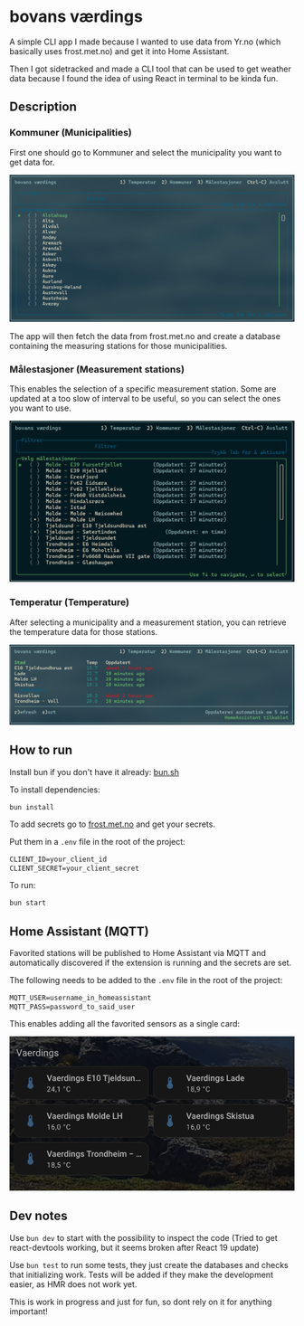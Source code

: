 # bovans værdings

A simple CLI app I made because I wanted to use data from Yr.no
(which basically uses frost.met.no) and get it into Home Assistant.

Then I got sidetracked and made a CLI tool that can be used to get weather data
because I found the idea of using React in terminal to be kinda fun.

## Description

### Kommuner (Municipalities)

First one should go to Kommuner and select the municipality you want to get data for.

![Kommuner](./docs/kommuner-v2.png)

The app will then fetch the data from frost.met.no and create a database
containing the measuring stations for those municipalities.

### Målestasjoner (Measurement stations)

This enables the selection of a specific measurement station.
Some are updated at a too slow of interval to be useful, so you can select
the ones you want to use.

![Stasjoner](./docs/stasjoner-v3.png)

### Temperatur (Temperature)

After selecting a municipality and a measurement station, you can
retrieve the temperature data for those stations.

![Temperatur](./docs/temperatur-v2.png)

## How to run

Install bun if you don't have it already:
[bun.sh](https://bun.sh/)

To install dependencies:

```bash
bun install
```

To add secrets go to [frost.met.no](https://frost.met.no/auth/requestCredentials.html)
and get your secrets.

Put them in a `.env` file in the root of the project:

```config
CLIENT_ID=your_client_id
CLIENT_SECRET=your_client_secret
```

To run:

```bash
bun start
```

## Home Assistant (MQTT)

Favorited stations will be published to Home Assistant via MQTT and
automatically discovered if the extension is running and the secrets are set.

The following needs to be added to the `.env` file in the root of the project:

```config
MQTT_USER=username_in_homeassistant
MQTT_PASS=password_to_said_user
```

This enables adding all the favorited sensors as a single card:

![HomeAssistant](./docs/home-assist.png)

## Dev notes

Use `bun dev` to start with the possibility to inspect the code
(Tried to get react-devtools working, but it seems broken after React 19 update)

Use `bun test` to run some tests, they just create the databases
and checks that initializing work. Tests will be added if they make the development
easier, as HMR does not work yet.

This is work in progress and just for fun, so dont rely on it for anything important!
